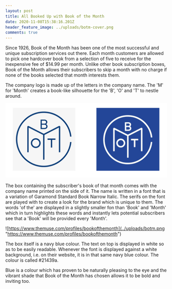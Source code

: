 ```yaml
---
layout: post
title: All Booked Up with Book of the Month
date: 2020-11-08T15:38:16.201Z
header_feature_image: ../uploads/botm-cover.png
comments: true
---
```

Since 1926, Book of the Month has been one of the most successful and unique subscription services out there. Each month customers are allowed to pick one hardcover book from a selection of five to receive for the inexpensive fee of $14.99 per month. Unlike other book subscription boxes, Book of the Month allows their subscribers to skip a month with no charge if none of the books selected that month interests them.

The company logo is made up of the letters in the company name. The 'M' for 'Month' creates a book-like silhouette for the 'B', 'O' and 'T' to nestle around. 

![BOTM](../uploads/screenshot-2020-11-14-at-17.15.24.png "BOTM")

The box containing the subscriber's book of that month comes with the company name printed on the side of it. The name is written in a font that is a variation of Garamond Standard Book Narrow Italic. The serifs on the font are played with to create a look for the brand which is unique to them. The words 'of the' are displayed in a slightly smaller fon than 'Book' and 'Month' which in turn highlights these words and instantly lets potential subscribers see that a 'Book' will be provided every 'Month'.

![https://www.themuse.com/profiles/bookofthemonth](../uploads/botm.png "https://www.themuse.com/profiles/bookofthemonth")

The box itself is a navy blue colour. The text on top is displayed in white so as to be easily readable. Whenever the font is displayed against a white background, i.e. on their website, it is in that same navy blue colour. The colour is called #21439a. 



Blue is a colour which has proven to be naturally pleasing to the eye and the vibrant shade that Book of the Month has chosen allows it to be bold and inviting too.